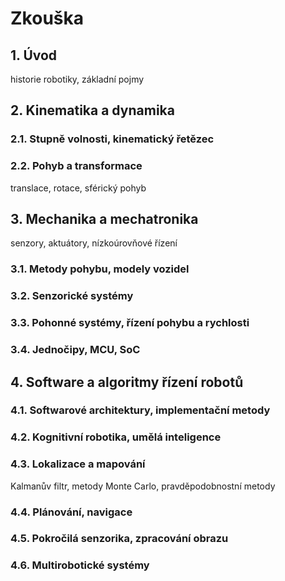# Zkouška

## 1. Úvod

historie robotiky, základní pojmy 

## 2. Kinematika a dynamika

### 2.1. Stupně volnosti, kinematický řetězec

### 2.2. Pohyb a transformace

translace, rotace, sférický pohyb

## 3. Mechanika a mechatronika

senzory, aktuátory, nízkoúrovňové řízení

### 3.1. Metody pohybu, modely vozidel

### 3.2. Senzorické systémy

### 3.3. Pohonné systémy, řízení pohybu a rychlosti

### 3.4. Jednočipy, MCU, SoC

## 4. Software a algoritmy řízení robotů

### 4.1. Softwarové architektury, implementační metody

### 4.2. Kognitivní robotika, umělá inteligence

### 4.3. Lokalizace a mapování

Kalmanův filtr, metody Monte Carlo, pravděpodobnostní metody

### 4.4. Plánování, navigace

### 4.5. Pokročilá senzorika, zpracování obrazu

### 4.6. Multirobotické systémy

